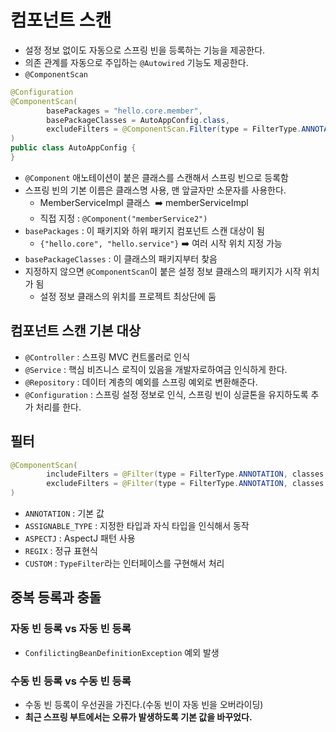 # 컴포넌트 스캔

- 설정 정보 없이도 자동으로 스프링 빈을 등록하는 기능을 제공한다.
- 의존 관계를 자동으로 주입하는 `@Autowired` 기능도 제공한다.
- `@ComponentScan`

```java
@Configuration
@ComponentScan(
        basePackages = "hello.core.member",
        basePackageClasses = AutoAppConfig.class,
        excludeFilters = @ComponentScan.Filter(type = FilterType.ANNOTATION, classes = Configuration.class) // 컴포넌트 스캔 뺄 부분 지정
)
public class AutoAppConfig {
}
```

- `@Component` 애노테이션이 붙은 클래스를 스캔해서 스프링 빈으로 등록함
- 스프링 빈의 기본 이름은 클래스명 사용, 맨 앞글자만 소문자를 사용한다.
  - MemberServiceImpl 클래스  ➡️ memberServiceImpl
  - 직접 지정 : `@Component("memberService2")`
- `basePackages` : 이 패키지와 하위 패키지 컴포넌트 스캔 대상이 됨
  - `{"hello.core", "hello.service"}` ➡️ 여러 시작 위치 지정 가능
- `basePackageClasses` : 이 클래스의 패키지부터 찾음
- 지정하지 않으면 `@ComponentScan`이 붙은 설정 정보 클래스의 패키지가 시작 위치가 됨
  - 설정 정보 클래스의 위치를 프로젝트 최상단에 둠

## 컴포넌트 스캔 기본 대상

- `@Controller` : 스프링 MVC 컨트롤러로 인식
- `@Service` : 핵심 비즈니스 로직이 있음을 개발자로하여금 인식하게 한다.
- `@Repository` : 데이터 계층의 예외를 스프링 예외로 변환해준다.
- `@Configuration` : 스프링 설정 정보로 인식, 스프링 빈이 싱글톤을 유지하도록 추가 처리를 한다.

## 필터

```java
@ComponentScan(
        includeFilters = @Filter(type = FilterType.ANNOTATION, classes = MyIncludeComponent.class),
        excludeFilters = @Filter(type = FilterType.ANNOTATION, classes = MyExcludeComponent.class)
)
```

- `ANNOTATION` : 기본 값
- `ASSIGNABLE_TYPE` : 지정한 타입과 자식 타입을 인식해서 동작
- `ASPECTJ` : AspectJ 패턴 사용
- `REGIX` : 정규 표현식
- `CUSTOM` : `TypeFilter`라는 인터페이스를 구현해서 처리

## 중복 등록과 충돌

### 자동 빈 등록 vs 자동 빈 등록

- `ConfilictingBeanDefinitionException` 예외 발생

### 수동 빈 등록 vs 수동 빈 등록

- 수동 빈 등록이 우선권을 가진다.(수동 빈이 자동 빈을 오버라이딩)
- **최근 스프링 부트에서는 오류가 발생하도록 기본 값을 바꾸었다.**
